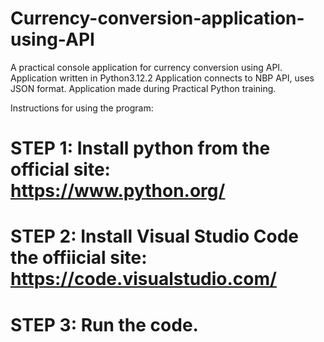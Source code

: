# Currency-conversion-application-using-API
A practical console application for currency conversion using API. Application written in Python3.12.2 Application connects to NBP API, uses JSON format. Application made during Practical Python training.

Instructions for using the program:
# STEP 1: Install python from the official site: https://www.python.org/
# STEP 2: Install Visual Studio Code the offiicial site: https://code.visualstudio.com/
# STEP 3: Run the code.

